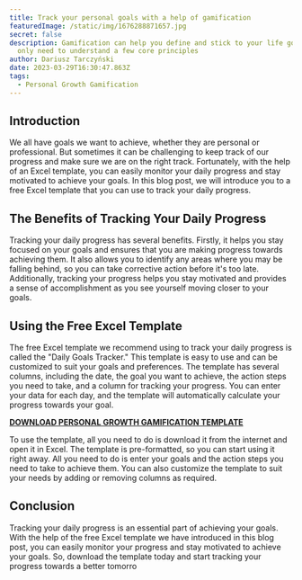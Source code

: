 ```yaml
---
title: Track your personal goals with a help of gamification
featuredImage: /static/img/1676288871657.jpg
secret: false
description: Gamification can help you define and stick to your life goals. You
  only need to understand a few core principles
author: Dariusz Tarczyński
date: 2023-03-29T16:30:47.863Z
tags:
  - Personal Growth Gamification
---
```

## Introduction

We all have goals we want to achieve, whether they are personal or professional. But sometimes it can be challenging to keep track of our progress and make sure we are on the right track. Fortunately, with the help of an Excel template, you can easily monitor your daily progress and stay motivated to achieve your goals. In this blog post, we will introduce you to a free Excel template that you can use to track your daily progress.

## The Benefits of Tracking Your Daily Progress

Tracking your daily progress has several benefits. Firstly, it helps you stay focused on your goals and ensures that you are making progress towards achieving them. It also allows you to identify any areas where you may be falling behind, so you can take corrective action before it's too late. Additionally, tracking your progress helps you stay motivated and provides a sense of accomplishment as you see yourself moving closer to your goals.

## Using the Free Excel Template

The free Excel template we recommend using to track your daily progress is called the "Daily Goals Tracker." This template is easy to use and can be customized to suit your goals and preferences. The template has several columns, including the date, the goal you want to achieve, the action steps you need to take, and a column for tracking your progress. You can enter your data for each day, and the template will automatically calculate your progress towards your goal.[](https://docs.google.com/spreadsheets/d/1oi6NFTfg_CyaeMlmOcLJYagvB3mEgNujM4uo0Tmesa8/edit)

**[DOWNLOAD PERSONAL GROWTH GAMIFICATION TEMPLATE](https://docs.google.com/spreadsheets/d/1oi6NFTfg_CyaeMlmOcLJYagvB3mEgNujM4uo0Tmesa8/edit)**

To use the template, all you need to do is download it from the internet and open it in Excel. The template is pre-formatted, so you can start using it right away. All you need to do is enter your goals and the action steps you need to take to achieve them. You can also customize the template to suit your needs by adding or removing columns as required.

## Conclusion

Tracking your daily progress is an essential part of achieving your goals. With the help of the free Excel template we have introduced in this blog post, you can easily monitor your progress and stay motivated to achieve your goals. So, download the template today and start tracking your progress towards a better tomorro